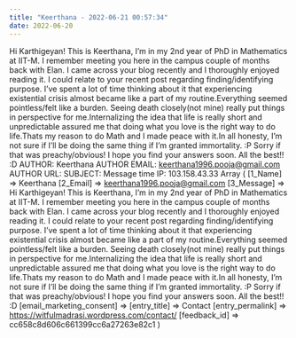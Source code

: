 ```yaml
---
title: "Keerthana - 2022-06-21 00:57:34"
date: 2022-06-20
---
```


Hi Karthigeyan! This is Keerthana, I’m in my 2nd year of PhD in Mathematics at IIT-M. I remember meeting you here in the campus couple of months back with Elan. I came across your blog recently and I thoroughly enjoyed reading it. I could relate to your recent post regarding finding/identifying purpose. I’ve spent a lot of time thinking about it that experiencing existential crisis almost became like a part of my routine.Everything seemed pointless/felt like a burden. Seeing death closely(not mine) really put things in perspective for me.Internalizing the idea that life is really short and unpredictable assured me that doing what you love is the right way to do life.Thats my reason to do Math and I made peace with it.In all honesty, I’m not sure if I’ll be doing the same thing if I’m granted immortality. :P Sorry if that was preachy/obvious! I hope you find your answers soon. All the best!! :D <!--more--> AUTHOR: Keerthana AUTHOR EMAIL: keerthana1996.pooja@gmail.com AUTHOR URL: SUBJECT: Message time IP: 103.158.43.33 Array ( \[1\_Name\] => Keerthana \[2\_Email\] => keerthana1996.pooja@gmail.com \[3\_Message\] => Hi Karthigeyan! This is Keerthana, I’m in my 2nd year of PhD in Mathematics at IIT-M. I remember meeting you here in the campus couple of months back with Elan. I came across your blog recently and I thoroughly enjoyed reading it. I could relate to your recent post regarding finding/identifying purpose. I’ve spent a lot of time thinking about it that experiencing existential crisis almost became like a part of my routine.Everything seemed pointless/felt like a burden. Seeing death closely(not mine) really put things in perspective for me.Internalizing the idea that life is really short and unpredictable assured me that doing what you love is the right way to do life.Thats my reason to do Math and I made peace with it.In all honesty, I’m not sure if I’ll be doing the same thing if I’m granted immortality. :P Sorry if that was preachy/obvious! I hope you find your answers soon. All the best!! :D \[email\_marketing\_consent\] => \[entry\_title\] => Contact \[entry\_permalink\] => https://witfulmadrasi.wordpress.com/contact/ \[feedback\_id\] => cc658c8d606c661399cc6a27263e82c1 )
